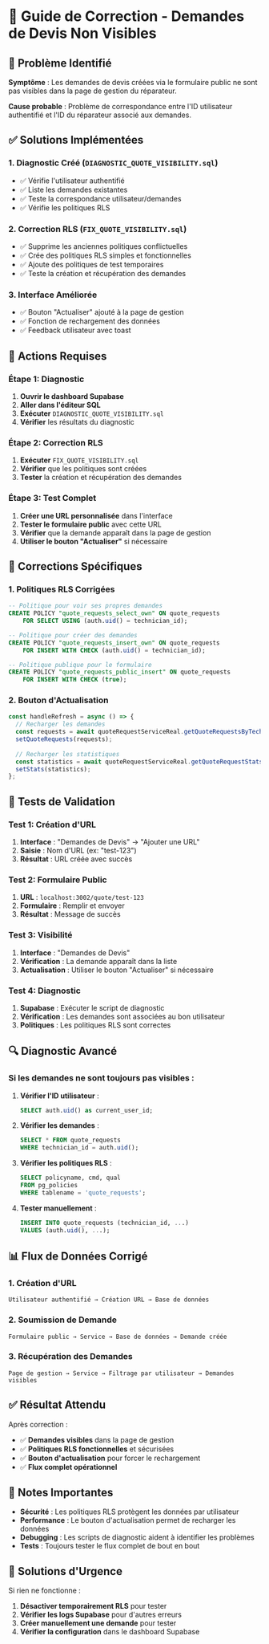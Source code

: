 # 🔧 Guide de Correction - Demandes de Devis Non Visibles

## 🚨 Problème Identifié

**Symptôme** : Les demandes de devis créées via le formulaire public ne sont pas visibles dans la page de gestion du réparateur.

**Cause probable** : Problème de correspondance entre l'ID utilisateur authentifié et l'ID du réparateur associé aux demandes.

## ✅ Solutions Implémentées

### 1. **Diagnostic Créé** (`DIAGNOSTIC_QUOTE_VISIBILITY.sql`)
- ✅ Vérifie l'utilisateur authentifié
- ✅ Liste les demandes existantes
- ✅ Teste la correspondance utilisateur/demandes
- ✅ Vérifie les politiques RLS

### 2. **Correction RLS** (`FIX_QUOTE_VISIBILITY.sql`)
- ✅ Supprime les anciennes politiques conflictuelles
- ✅ Crée des politiques RLS simples et fonctionnelles
- ✅ Ajoute des politiques de test temporaires
- ✅ Teste la création et récupération des demandes

### 3. **Interface Améliorée**
- ✅ Bouton "Actualiser" ajouté à la page de gestion
- ✅ Fonction de rechargement des données
- ✅ Feedback utilisateur avec toast

## 🚀 Actions Requises

### Étape 1: Diagnostic
1. **Ouvrir le dashboard Supabase**
2. **Aller dans l'éditeur SQL**
3. **Exécuter** `DIAGNOSTIC_QUOTE_VISIBILITY.sql`
4. **Vérifier** les résultats du diagnostic

### Étape 2: Correction RLS
1. **Exécuter** `FIX_QUOTE_VISIBILITY.sql`
2. **Vérifier** que les politiques sont créées
3. **Tester** la création et récupération des demandes

### Étape 3: Test Complet
1. **Créer une URL personnalisée** dans l'interface
2. **Tester le formulaire public** avec cette URL
3. **Vérifier** que la demande apparaît dans la page de gestion
4. **Utiliser le bouton "Actualiser"** si nécessaire

## 🔧 Corrections Spécifiques

### 1. **Politiques RLS Corrigées**
```sql
-- Politique pour voir ses propres demandes
CREATE POLICY "quote_requests_select_own" ON quote_requests
    FOR SELECT USING (auth.uid() = technician_id);

-- Politique pour créer des demandes
CREATE POLICY "quote_requests_insert_own" ON quote_requests
    FOR INSERT WITH CHECK (auth.uid() = technician_id);

-- Politique publique pour le formulaire
CREATE POLICY "quote_requests_public_insert" ON quote_requests
    FOR INSERT WITH CHECK (true);
```

### 2. **Bouton d'Actualisation**
```typescript
const handleRefresh = async () => {
  // Recharger les demandes
  const requests = await quoteRequestServiceReal.getQuoteRequestsByTechnician(currentUser.id);
  setQuoteRequests(requests);
  
  // Recharger les statistiques
  const statistics = await quoteRequestServiceReal.getQuoteRequestStats(currentUser.id);
  setStats(statistics);
};
```

## 🧪 Tests de Validation

### Test 1: Création d'URL
1. **Interface** : "Demandes de Devis" → "Ajouter une URL"
2. **Saisie** : Nom d'URL (ex: "test-123")
3. **Résultat** : URL créée avec succès

### Test 2: Formulaire Public
1. **URL** : `localhost:3002/quote/test-123`
2. **Formulaire** : Remplir et envoyer
3. **Résultat** : Message de succès

### Test 3: Visibilité
1. **Interface** : "Demandes de Devis"
2. **Vérification** : La demande apparaît dans la liste
3. **Actualisation** : Utiliser le bouton "Actualiser" si nécessaire

### Test 4: Diagnostic
1. **Supabase** : Exécuter le script de diagnostic
2. **Vérification** : Les demandes sont associées au bon utilisateur
3. **Politiques** : Les politiques RLS sont correctes

## 🔍 Diagnostic Avancé

### Si les demandes ne sont toujours pas visibles :

1. **Vérifier l'ID utilisateur** :
   ```sql
   SELECT auth.uid() as current_user_id;
   ```

2. **Vérifier les demandes** :
   ```sql
   SELECT * FROM quote_requests 
   WHERE technician_id = auth.uid();
   ```

3. **Vérifier les politiques RLS** :
   ```sql
   SELECT policyname, cmd, qual 
   FROM pg_policies 
   WHERE tablename = 'quote_requests';
   ```

4. **Tester manuellement** :
   ```sql
   INSERT INTO quote_requests (technician_id, ...) 
   VALUES (auth.uid(), ...);
   ```

## 📊 Flux de Données Corrigé

### 1. **Création d'URL**
```
Utilisateur authentifié → Création URL → Base de données
```

### 2. **Soumission de Demande**
```
Formulaire public → Service → Base de données → Demande créée
```

### 3. **Récupération des Demandes**
```
Page de gestion → Service → Filtrage par utilisateur → Demandes visibles
```

## ✅ Résultat Attendu

Après correction :
- ✅ **Demandes visibles** dans la page de gestion
- ✅ **Politiques RLS fonctionnelles** et sécurisées
- ✅ **Bouton d'actualisation** pour forcer le rechargement
- ✅ **Flux complet opérationnel**

## 📝 Notes Importantes

- **Sécurité** : Les politiques RLS protègent les données par utilisateur
- **Performance** : Le bouton d'actualisation permet de recharger les données
- **Debugging** : Les scripts de diagnostic aident à identifier les problèmes
- **Tests** : Toujours tester le flux complet de bout en bout

## 🚨 Solutions d'Urgence

Si rien ne fonctionne :

1. **Désactiver temporairement RLS** pour tester
2. **Vérifier les logs Supabase** pour d'autres erreurs
3. **Créer manuellement une demande** pour tester
4. **Vérifier la configuration** dans le dashboard Supabase
